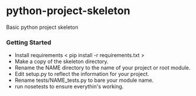 # python-project-skeleton
Basic python project skeleton

### Getting Started
- Install requirements < pip install -r requirements.txt >
- Make a copy of the skeleton directory.
- Rename the NAME directory to the name of your project or root module.
- Edit setup.py to reflect the information for your project.
- Rename tests/NAME_tests.py to bare your module name.
- run nosetests to ensure everythin's working.